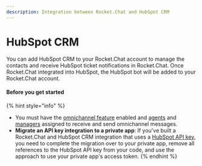 ```yaml
---
description: Integration between Rocket.Chat and HubSpot CRM
---
```


# HubSpot CRM

You can add HubSpot CRM to your Rocket.Chat account to manage the contacts and receive HubSpot ticket notifications in Rocket.Chat. Once Rocket.Chat integrated into HubSpot, the HubSpot bot will be added to your Rocket.Chat account.

#### Before you get started

{% hint style="info" %}
* You must have the [omnichannel feature](https://docs.rocket.chat/guides/administration/settings/omnichannel-admins-guide#enable-omnichannel) enabled and [agents](https://docs.rocket.chat/guides/omnichannel/agents) and [managers](https://docs.rocket.chat/guides/omnichannel/managers) assigned to receive and send omnichannel messages.
* **Migrate an API key integration to a private app**: If you've built a Rocket.Chat and HubSpot CRM integration that uses a [HubSpot API key](https://knowledge.hubspot.com/integrations/how-do-i-get-my-hubspot-api-key), you need to complete the migration over to your private app, remove all references to the HubSpot API key from your code, and use the approach to use your private app's access token.&#x20;
{% endhint %}
